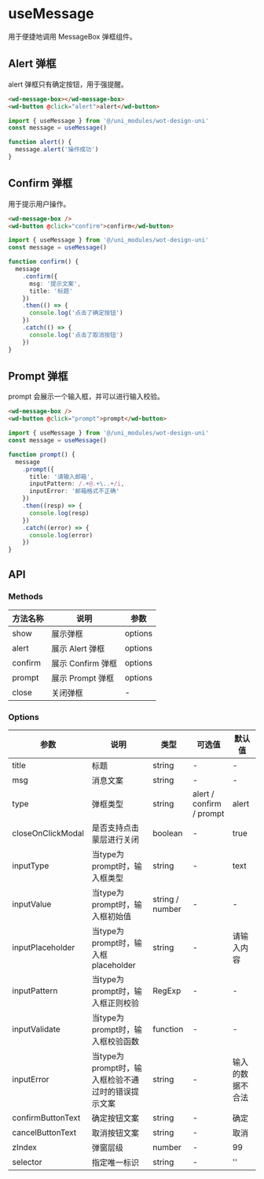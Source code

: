 # useMessage

用于便捷地调用 MessageBox 弹框组件。

## Alert 弹框

alert 弹框只有确定按钮，用于强提醒。

```html
<wd-message-box></wd-message-box>
<wd-button @click="alert">alert</wd-button>
```

```ts
import { useMessage } from '@/uni_modules/wot-design-uni'
const message = useMessage()

function alert() {
  message.alert('操作成功')
}
```

## Confirm 弹框

用于提示用户操作。

```html
<wd-message-box />
<wd-button @click="confirm">confirm</wd-button>
```

```ts
import { useMessage } from '@/uni_modules/wot-design-uni'
const message = useMessage()

function confirm() {
  message
    .confirm({
      msg: '提示文案',
      title: '标题'
    })
    .then(() => {
      console.log('点击了确定按钮')
    })
    .catch(() => {
      console.log('点击了取消按钮')
    })
}
```

## Prompt 弹框

prompt 会展示一个输入框，并可以进行输入校验。

```html
<wd-message-box />
<wd-button @click="prompt">prompt</wd-button>
```

```ts
import { useMessage } from '@/uni_modules/wot-design-uni'
const message = useMessage()

function prompt() {
  message
    .prompt({
      title: '请输入邮箱',
      inputPattern: /.+@.+\..+/i,
      inputError: '邮箱格式不正确'
    })
    .then((resp) => {
      console.log(resp)
    })
    .catch((error) => {
      console.log(error)
    })
}
```

## API

### Methods

| 方法名称 | 说明           | 参数    |
|--------|----------------|---------|
| show   | 展示弹框       | options |
| alert  | 展示 Alert 弹框 | options |
| confirm| 展示 Confirm 弹框| options |
| prompt | 展示 Prompt 弹框| options |
| close  | 关闭弹框       | -       |

### Options

| 参数 | 说明 | 类型 | 可选值 | 默认值 |
|-----|------|------|--------|--------|
| title | 标题 | string | - | - |
| msg | 消息文案 | string | - | - |
| type | 弹框类型 | string | alert / confirm / prompt | alert |
| closeOnClickModal | 是否支持点击蒙层进行关闭 | boolean | - | true |
| inputType | 当type为prompt时，输入框类型 | string | - | text |
| inputValue | 当type为prompt时，输入框初始值 | string / number | - | - |
| inputPlaceholder | 当type为prompt时，输入框placeholder | string | - | 请输入内容 |
| inputPattern | 当type为prompt时，输入框正则校验 | RegExp | - | - |
| inputValidate | 当type为prompt时，输入框校验函数 | function | - | - |
| inputError | 当type为prompt时，输入框检验不通过时的错误提示文案 | string | - | 输入的数据不合法 |
| confirmButtonText | 确定按钮文案 | string | - | 确定 |
| cancelButtonText | 取消按钮文案 | string | - | 取消 |
| zIndex | 弹窗层级 | number | - | 99 |
| selector | 指定唯一标识 | string | - | '' |
